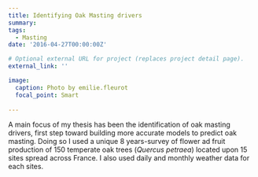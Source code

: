 ```yaml
---
title: Identifying Oak Masting drivers
summary: 
tags:
  - Masting
date: '2016-04-27T00:00:00Z'

# Optional external URL for project (replaces project detail page).
external_link: ''

image:
  caption: Photo by emilie.fleurot
  focal_point: Smart
  
---
```


A main focus of my thesis has been the identification of oak masting drivers, first step toward building more accurate models to predict oak masting. Doing so I used a unique 8 years-survey of flower ad fruit production of 150 temperate oak trees (<i>Quercus petraea</i>) located upon 15 sites spread across France. I also used daily and monthly weather data for each sites. 
